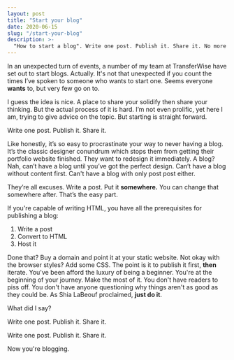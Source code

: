 ```yaml
---
layout: post
title: "Start your blog"
date: 2020-06-15
slug: "/start-your-blog"
description: >-
  "How to start a blog". Write one post. Publish it. Share it. No more excuses. Get on with it already!
---
```


In an unexpected turn of events, a number of my team at TransferWise have set out to start blogs. Actually. It's not that unexpected if you count the times I’ve spoken to someone who wants to start one. Seems everyone **wants** to, but very few go on to.

I guess the idea is nice. A place to share your solidify then share your thinking. But the actual process of it is hard. I’m not even prolific, yet here I am, trying to give advice on the topic.
But starting is straight forward.

Write one post. Publish it. Share it.

Like honestly, it’s so easy to procrastinate your way to never having a blog. It’s the classic designer conundrum which stops them from getting their portfolio website finished. They want to redesign it immediately. A blog? Nah, can’t have a blog until you’ve got the perfect design. Can’t have a blog without content first. Can't have a blog with only post post either.

They’re all excuses. Write a post. Put it **somewhere.** You can change that somewhere after. That’s the easy part.

If you're capable of writing HTML, you have all the prerequisites for publishing a blog:

1. Write a post
2. Convert to HTML
3. Host it

Done that? Buy a domain and point it at your static website. Not okay with the browser styles? Add some CSS. The point is it to publish it first, **then** iterate. You've been afford the luxury of being a beginner. You're at the beginning of your journey. Make the most of it. You don't have readers to piss off. You don't have anyone questioning why things aren't as good as they could be. As Shia LaBeouf proclaimed, **just do it**.

What did I say?

Write one post. Publish it. Share it.

Write one post. Publish it. Share it.

Now you're blogging.
